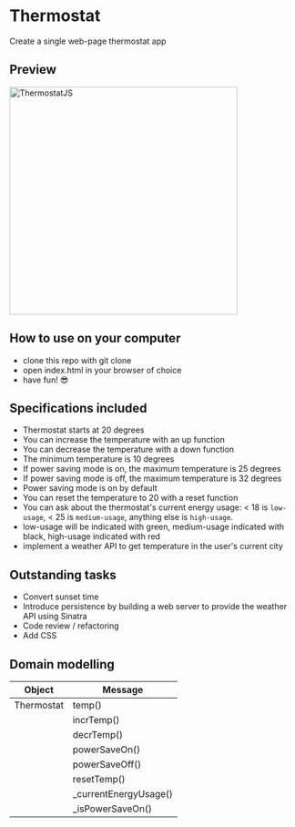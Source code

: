 # Thermostat

Create a single web-page thermostat app 

## Preview 
<img width="400" alt="ThermostatJS" src="https://user-images.githubusercontent.com/28805811/83281055-6e5b4980-a1cf-11ea-86bb-25005d8624d1.png">

## How to use on your computer
- clone this repo with git clone
- open index.html in your browser of choice
- have fun! 😎

## Specifications included
* Thermostat starts at 20 degrees
* You can increase the temperature with an up function
* You can decrease the temperature with a down function
* The minimum temperature is 10 degrees
* If power saving mode is on, the maximum temperature is 25 degrees
* If power saving mode is off, the maximum temperature is 32 degrees
* Power saving mode is on by default
* You can reset the temperature to 20 with a reset function
* You can ask about the thermostat's current energy usage: < 18 is `low-usage`, < 25 is `medium-usage`, anything else is `high-usage`.
* low-usage will be indicated with green, medium-usage indicated with black, high-usage indicated with red
* implement a weather API to get temperature in the user's current city

## Outstanding tasks
* Convert sunset time
* Introduce persistence by building a web server to provide the weather API using Sinatra
* Code review / refactoring
* Add CSS 

## Domain modelling

| Object | Message |
| --- | --- |
| Thermostat | temp() |
| | incrTemp() |
| | decrTemp() |
| | powerSaveOn() |
| | powerSaveOff() |
| | resetTemp() |
| | _currentEnergyUsage() |
| | _isPowerSaveOn() |
